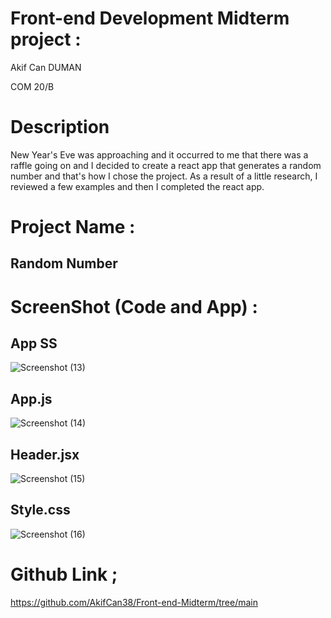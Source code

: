 # Front-end Development Midterm project :

Akif Can DUMAN

COM 20/B

# Description

New Year's Eve was approaching and it occurred to me that there was a raffle going on and I decided to create a react app that generates a random number and that's how I chose the project. As a result of a little research, I reviewed a few examples and then I completed the react app.

# Project Name :

## Random Number

# ScreenShot (Code and App) :

## App SS
![Screenshot (13)](https://github.com/AkifCan38/Front-end-Midterm/assets/148538864/941caa23-7fec-4ce2-9c62-8dbfe030d50c)
## App.js
![Screenshot (14)](https://github.com/AkifCan38/Front-end-Midterm/assets/148538864/c9b8b4bf-76ff-44de-9472-4f4a40ddaa17)
## Header.jsx
![Screenshot (15)](https://github.com/AkifCan38/Front-end-Midterm/assets/148538864/5c95dfc3-02a2-4253-b8aa-68a6344892da)
## Style.css
![Screenshot (16)](https://github.com/AkifCan38/Front-end-Midterm/assets/148538864/e76239e3-fe06-4043-9ed8-908d54a6ef5d)

# Github Link ;

https://github.com/AkifCan38/Front-end-Midterm/tree/main
